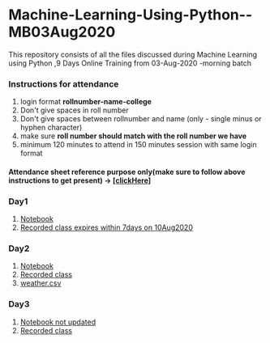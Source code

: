 # Machine-Learning-Using-Python--MB03Aug2020
This repository consists of all the files discussed during Machine Learning using Python ,9 Days  Online Training from 03-Aug-2020 -morning batch



### Instructions for attendance
1. login format  **rollnumber-name-college**
2. Don't give spaces in roll number 
3. Don't give spaces between rollnumber and name (only - single minus or hyphen character) 
4. make sure **roll number should match with the roll number we have**
5. minimum 120 minutes to attend in 150 minutes session with same login format

#### Attendance sheet reference purpose only(make sure to follow above instructions to get present) → [[clickHere]](https://docs.google.com/spreadsheets/d/1BDljsM5LYeWMCDfJtZ3LnkAxDxjOIhVT0sVPdURPTdA/edit?usp=sharing) 

### Day1 
1. [Notebook](Day-1/03-08-2020_csvmanipulation.ipynb)
2. [Recorded class expires within 7days on 10Aug2020](https://transcripts.gotomeeting.com/#/s/c594dcb61e9a30a7f83555c4d06a77e25f1f921312249148851811a48d1a3e0f)

### Day2

1. [Notebook](Day-2/04-08-2020_LinearRegression.ipynb)
2. [Recorded class](https://transcripts.gotomeeting.com/#/s/8edcd6371fac38619530eaa4e9a055aa82120c212ef43342b78f45331811970a)
3. [weather.csv](Day-2/weather.csv)

### Day3

1. [Notebook not updated]()
2. [Recorded class](https://transcripts.gotomeeting.com/#/s/a73224b6f13d000fc9077e3e849f538fb2ac78f8db3164f3d5ddce8c87173899)

